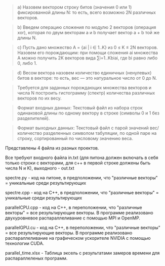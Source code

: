 >a) Назовем вектором строку битов (значения 0 или 1) фиксированной длины N: то есть, всего возможно 2N различных векторов.

>b) Введем операцию сложения по модулю 2 векторов (операция xor), которая по двум векторам a и b получает вектор a + b той же длины N.

>c) Пусть дано множество A = {ai | i ∈ 1..K} из 0 ≤ K ≤ 2N векторов. Назовем его порождающим: при помощи сложения ai множества A можно получить 2K векторов вида ∑i=1..Kbiai, где bi равно либо 0, либо 1.

>d) Весом вектора назовем количество единичных (ненулевых) битов в векторе: то есть, вес — это натуральное число от 0 до N.

>Требуется для заданных порождающих множества векторов и числа N построить гистограмму (спектр) количества различных векторов по их весу.

>Формат входных данных:
>Текстовый файл из набора строк одинаковой длины по одному вектору в строке (символы 0 и 1 без разделителей).

>Формат выходных данных:
>Текстовый файл с парой значений вес/количество разделенных символом табуляции, по одной паре на строку, сортированный по числовому значению веса.


Представлены 4 файла из разных проектов.

Все требуют входного файла in.txt (для питона должен включать в себя только строки с векторами, для с++ в первой строке должены быть числа N и K), выходного - out.txt

spectre.py - код на питоне, в предположении, что "различные векторы" = уникальные среди результирующих

spectre.cpp - код на С++, в предположении, что "различные векторы" = уникальные среди результирующих

parallelCPU.cpp - код на С++, в переположении, что "различные векторы" = все результирующие векторы. В программе реализовано двухуровневое распараллеливание с помощью MPI и OpenMP.

parallelGPU.cu - код на С++, в переположении, что "различные векторы" = все результирующие векторы. В программе реализовано распараллеливание на графическом ускорителе NVIDIA с помощью технологии CUDA.

parallel_time.xlsx - Таблица эксель с результатами замеров времени для распараллеленых программ.
